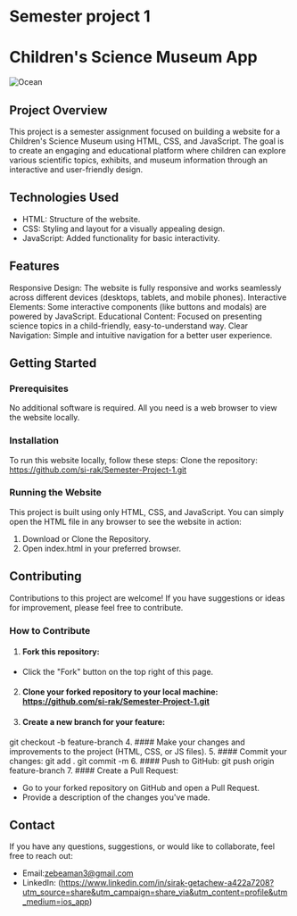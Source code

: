 # Semester project 1
# Children's Science Museum App

![Ocean](https://github.com/user-attachments/assets/16ebf55b-0ae9-4021-a10c-15da00eb7ffd)

## Project Overview
This project is a semester assignment focused on building a website for a Children's Science Museum using HTML, CSS, and JavaScript. The goal is to create an engaging and educational platform where children can explore various scientific topics, exhibits, and museum information through an interactive and user-friendly design.

## Technologies Used
- HTML: Structure of the website.
- CSS: Styling and layout for a visually appealing design.
- JavaScript: Added functionality for basic interactivity.

## Features
Responsive Design: The website is fully responsive and works seamlessly across different devices (desktops, tablets, and mobile phones).
Interactive Elements: Some interactive components (like buttons and modals) are powered by JavaScript.
Educational Content: Focused on presenting science topics in a child-friendly, easy-to-understand way.
Clear Navigation: Simple and intuitive navigation for a better user experience.

## Getting Started
### Prerequisites
No additional software is required. All you need is a web browser to view the website locally.

### Installation
To run this website locally, follow these steps:
Clone the repository: https://github.com/si-rak/Semester-Project-1.git

### Running the Website
This project is built using only HTML, CSS, and JavaScript. You can simply open the HTML file in any browser to see the website in action:

1. Download or Clone the Repository.
2. Open index.html in your preferred browser.

 ## Contributing
Contributions to this project are welcome! If you have suggestions or ideas for improvement, please feel free to contribute.

### How to Contribute
1. #### Fork this repository:
- Click the "Fork" button on the top right of this page.
2. #### Clone your forked repository to your local machine: https://github.com/si-rak/Semester-Project-1.git
3. #### Create a new branch for your feature:
  git checkout -b feature-branch
4. #### Make your changes and improvements to the project (HTML, CSS, or JS files).
5. #### Commit your changes:
  git add .
  git commit -m
6. #### Push to GitHub:
  git push origin feature-branch
7. #### Create a Pull Request:
- Go to your forked repository on GitHub and open a Pull Request.
- Provide a description of the changes you've made.

## Contact
If you have any questions, suggestions, or would like to collaborate, feel free to reach out:

- Email:zebeaman3@gmail.com
- LinkedIn: (https://www.linkedin.com/in/sirak-getachew-a422a7208?utm_source=share&utm_campaign=share_via&utm_content=profile&utm_medium=ios_app)






